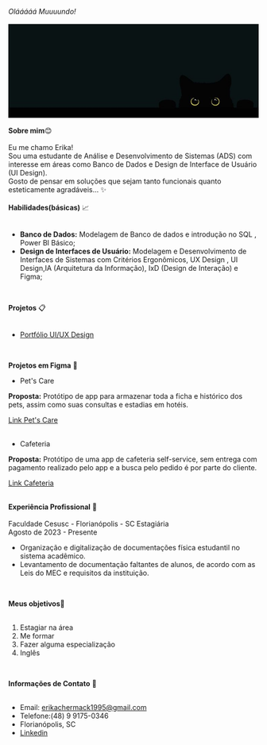 <!--
**ErikaChermack/ErikaChermack** is a ✨ _special_ ✨ repository because its `README.md` (this file) appears on your GitHub profile.

Here are some ideas to get you started:

- 🔭 I’m currently working on ...
- 🌱 I’m currently learning ...
- 👯 I’m looking to collaborate on ...
- 🤔 I’m looking for help with ...
- 💬 Ask me about ...
- 📫 How to reach me: ...
- 😄 Pronouns: ...
- ⚡ Fun fact: ...
-->
 *Olááááá Muuuundo!*<br>
<br>
![Gatinho](imagens/gatinho2.jpeg)

**Sobre mim**😊 <br>
<br>
Eu me chamo Erika! <br>
Sou uma estudante de Análise e Desenvolvimento de Sistemas (ADS) com interesse em áreas como Banco de Dados e Design de Interface de Usuário (UI Design).<br>
Gosto de pensar em soluções que sejam tanto funcionais quanto esteticamente agradáveis... ✨ <br>
<br>
**Habilidades(básicas)** 📈 <br>
<br>
- **Banco de Dados:** Modelagem de Banco de dados e introdução no SQL , Power BI Básico;
- **Design de Interfaces de Usuário:** Modelagem e Desenvolvimento de  Interfaces de Sistemas com Critérios Ergonômicos, UX Design , UI Design,IA (Arquitetura da Informação), IxD (Design de Interação) e Figma;<br>
<br>

**Projetos** 📋<br>
<br>
- [Portfólio UI/UX Design](https://www.canva.com/design/DAF7Spxa34w/QDCv2qFQeCbYkTQPvSIbEw/view?utm_content=DAF7Spxa34w&utm_campaign=designshare&utm_medium=link&utm_source=editor)<br>
<br>

**Projetos em Figma** 🌃 <br>

- Pet's Care

**Proposta:** Protótipo de app para armazenar toda a ficha e histórico dos pets, assim como suas consultas e estadias em hotéis.

[Link Pet's Care](https://www.figma.com/proto/IPeQJgMfdJT5c8UpKvRpY1/Pet's-Care?type=design&node-id=347-1024&t=ZI6hGZP90fHhKNdf-1&scaling=min-zoom&page-id=0%3A1&starting-point-node-id=347%3A1024&mode=design)
<br>
<br>
- Cafeteria
  
**Proposta:** Protótipo de uma app de cafeteria self-service, sem entrega com pagamento realizado pelo app e a busca pelo pedido é por parte do cliente.

[Link Cafeteria](https://www.figma.com/proto/VpVspBU7S9yQMxFUOr1f7p/Cafeteria?node-id=20-5&starting-point-node-id=20%3A5&mode=design&t=f2mLWdqzahQjyWdu-1)
<br>
<br>

**Experiência Profissional** 📑 <br>
<br>
Faculdade Cesusc - Florianópolis - SC
Estagiária  
Agosto de 2023 - Presente<br>
- Organização e digitalização de documentações física estudantil no sistema acadêmico.
- Levantamento de documentação faltantes de alunos, de acordo com as Leis do MEC e requisitos da instituição.<br>
<br>

**Meus objetivos**🐾<br>
<br>
1. Estagiar na área<br>
2. Me formar<br>
3. Fazer alguma especialização<br>
4. Inglês
<br>

**Informações de Contato** 📨 <br>
<br>
- Email: erikachermack1995@gmail.com<br>
- Telefone:(48) 9 9175-0346<br>
- Florianópolis, SC<br>
- [Linkedin](www.linkedin.com/in/erika-chermack)

